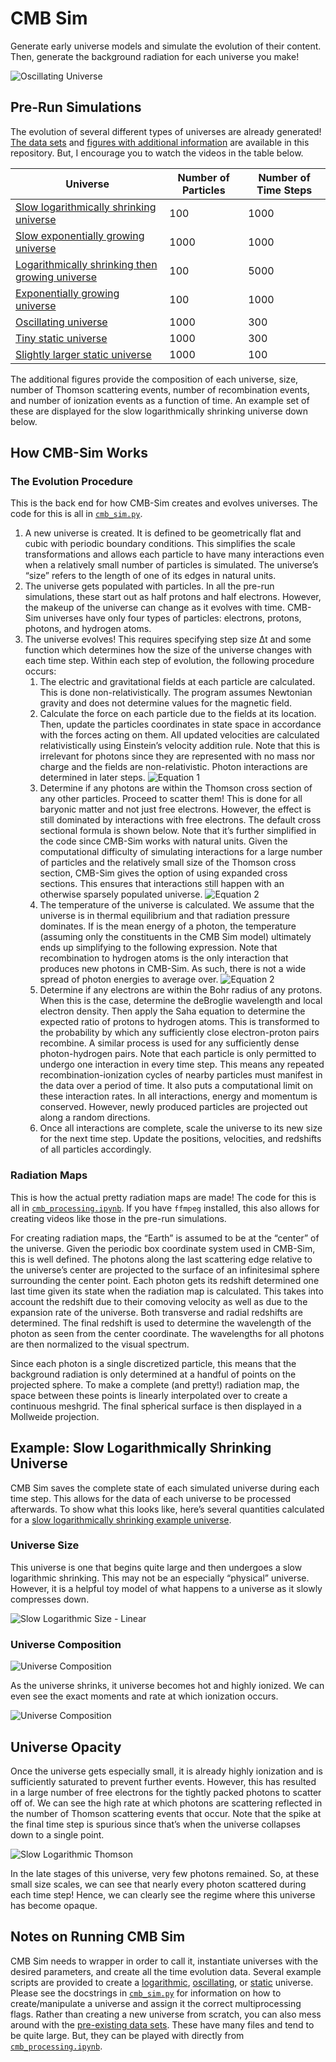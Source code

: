 # CMB Sim

Generate early universe models and simulate the evolution of their content. Then, generate the background radiation for each universe you make!

![Oscillating Universe](Figures/Periodic.gif)

## Pre-Run Simulations

The evolution of several different types of universes are already generated! [The data sets](Data%20Sets) and [figures with additional information](Figures) are available in this repository. But, I encourage you to watch the videos in the table below.

| Universe                                                     | Number of Particles | Number of Time Steps |
| ------------------------------------------------------------ | ------------------- | -------------------- |
| [Slow logarithmically shrinking universe](https://youtu.be/zcKA7e664Zw) | 100                 | 1000                 |
| [Slow exponentially growing universe](https://youtu.be/HDdtpSWe0bA) | 1000                | 1000                 |
| [Logarithmically shrinking then growing universe](https://youtu.be/L5UMsxqhVtE) | 100                 | 5000                 |
| [Exponentially growing universe](https://youtu.be/IZ74dyzGOCs) | 100                 | 1000                 |
| [Oscillating universe](https://youtu.be/dCtzyYYSN6Y)         | 1000                | 300                  |
| [Tiny static universe](https://www.youtube.com/watch?v=_x_g3oanCP8) | 1000                | 300                  |
| [Slightly larger static universe](https://youtu.be/FiM_chzzZQg) | 1000                | 100                  |

The additional figures provide the composition of each universe, size, number of Thomson scattering events, number of recombination events, and number of ionization events as a function of time. An example set of these are displayed for the slow logarithmically shrinking universe down below.

## How CMB-Sim Works

### The Evolution Procedure

This is the back end for how CMB-Sim creates and evolves universes. The code for this is all in [`cmb_sim.py`](cmb_sim.py).

1. A new universe is created. It is defined to be geometrically flat and cubic with periodic boundary conditions. This simplifies the scale transformations and allows each particle to have many interactions even when a relatively small number of particles is simulated. The universe’s “size” refers to the length of one of its edges in natural units.
2. The universe gets populated with particles. In all the pre-run simulations, these start out as half protons and half electrons. However, the makeup of the universe can change as it evolves with time. CMB-Sim universes have only four types of particles: electrons, protons, photons, and hydrogen atoms.
3. The universe evolves! This requires specifying step size Δt and some function which determines how the size of the universe changes with each time step. Within each step of evolution, the following procedure occurs:
    1. The electric and gravitational fields at each particle are calculated. This is done non-relativistically. The program assumes Newtonian gravity and does not determine values for the magnetic field.
    2. Calculate the force on each particle due to the fields at its location. Then, update the particles coordinates in state space in accordance with the forces acting on them. All updated velocities are calculated relativistically using Einstein’s velocity addition rule. Note that this is irrelevant for photons since they are represented with no mass nor charge and the fields are non-relativistic. Photon interactions are determined in later steps.
        ![Equation 1](Equations/eq1.svg)
    3. Determine if any photons are within the Thomson cross section of any other particles. Proceed to scatter them! This is done for all baryonic matter and not just free electrons. However, the effect is still dominated by interactions with free electrons. The default cross sectional formula is shown below. Note that it’s further simplified in the code since CMB-Sim works with natural units. Given the computational difficulty of simulating interactions for a large number of particles and the relatively small size of the Thomson cross section, CMB-Sim gives the option of using expanded cross sections. This ensures that interactions still happen with an otherwise sparsely populated universe.
        ![Equation 2](Equations/eq2.svg)
    4. The temperature of the universe is calculated. We assume that the universe is in thermal equilibrium and that radiation pressure dominates. If <E> is the mean energy of a photon, the temperature (assuming only the constituents in the CMB Sim model) ultimately ends up simplifying to the following expression. Note that recombination to hydrogen atoms is the only interaction that produces new photons in CMB-Sim. As such, there is not a wide spread of photon energies to average over.
        ![Equation 2](Equations/eq3.svg)
    5. Determine if any electrons are within the Bohr radius of any protons. When this is the case, determine the deBroglie wavelength and local electron density. Then apply the Saha equation to determine the expected ratio of protons to hydrogen atoms. This is transformed to the probability by which any sufficiently close electron-proton pairs recombine. A similar process is used for any sufficiently dense photon-hydrogen pairs. Note that each particle is only permitted to undergo one interaction in every time step. This means any repeated recombination-ionization cycles of nearby particles must manifest in the data over a period of time. It also puts a computational limit on these interaction rates. In all interactions, energy and momentum is conserved. However, newly produced particles are projected out along a random directions.
    6. Once all interactions are complete, scale the universe to its new size for the next time step. Update the positions, velocities, and redshifts of all particles accordingly.

### Radiation Maps

This is how the actual pretty radiation maps are made! The code for this is all in [`cmb_processing.ipynb`](cmb_processing.ipynb). If you have `ffmpeg` installed, this also allows for creating videos like those in the pre-run simulations.

For creating radiation maps, the “Earth” is assumed to be at the “center” of the universe. Given the periodic box coordinate system used in CMB-Sim, this is well defined. The photons along the last scattering edge relative to the universe’s center are projected to the surface of an infinitesimal sphere surrounding the center point. Each photon gets its redshift determined one last time given its state when the radiation map is calculated. This takes into account the redshift due to their comoving velocity as well as due to the expansion rate of the universe. Both transverse and radial redshifts are determined. The final redshift is used to determine the wavelength of the photon as seen from the center coordinate. The wavelengths for all photons are then normalized to the visual spectrum.

Since each photon is a single discretized particle, this means that the background radiation is only determined at a handful of points on the projected sphere. To make a complete (and pretty!) radiation map, the space between these points is linearly interpolated over to create a continuous meshgrid. The final spherical surface is then displayed in a Mollweide projection.

## Example: Slow Logarithmically Shrinking Universe

CMB Sim saves the complete state of each simulated universe during each time step. This allows for the data of each universe to be processed afterwards. To show what this looks like, here’s several quantities calculated for a [slow logarithmically shrinking example universe](https://www.youtube.com/watch?v=zcKA7e664Zw).

### Universe Size

This universe is one that begins quite large and then undergoes a slow logarithmic shrinking. This may not be an especially “physical” universe. However, it is a helpful toy model of what happens to a universe as it slowly compresses down.

![Slow Logarithmic Size - Linear](Figures/Slow%20Logarithmic%20Size%20-%20Linear.png)

### Universe Composition

![Universe Composition](Figures/Slow%20Logarithmic%20Out.png)

As the universe shrinks, it universe becomes hot and highly ionized. We can even see the exact moments and rate at which ionization occurs.

![Universe Composition](Figures/Slow%20Logarithmic%20Ionization.png)

## Universe Opacity

Once the universe gets especially small, it is already highly ionization and is sufficiently saturated to prevent further events. However, this has resulted in a large number of free electrons for the tightly packed photons to scatter off of. We can see the high rate at which photons are scattering reflected in the number of Thomson scattering events that occur. Note that the spike at the final time step is spurious since that’s when the universe collapses down to a single point.

![Slow Logarithmic Thomson](Figures/Slow%20Logarithmic%20Thomson.png)

 In the late stages of this universe, very few photons remained. So, at these small size scales, we can see that nearly every photon scattered during each time step! Hence, we can clearly see the regime where this universe has become opaque.

## Notes on Running CMB Sim

CMB Sim needs to wrapper in order to call it, instantiate universes with the desired parameters, and create all the time evolution data. Several example scripts are provided to create a [logarithmic](Data%20Sets/logarithmic_run.py), [oscillating](Data%20Sets/periodic_run.py), or [static](Data%20Sets/tiny_run.py) universe. Please see the docstrings in [`cmb_sim.py`](cmb_sim.py) for information on how to create/manipulate a universe and assign it the correct multiprocessing flags. Rather than creating a new universe from scratch, you can also mess around with the [pre-existing data sets](Data%20Sets). These have many files and tend to be quite large. But, they can be played with directly from [`cmb_processing.ipynb`](cmb_processing.ipynb).
